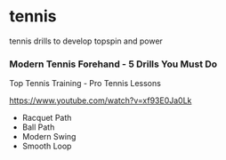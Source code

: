 # tennis

tennis drills to develop topspin and power

### Modern Tennis Forehand - 5 Drills You Must Do

Top Tennis Training - Pro Tennis Lessons

https://www.youtube.com/watch?v=xf93E0Ja0Lk

- Racquet Path
- Ball Path
- Modern Swing
- Smooth Loop
